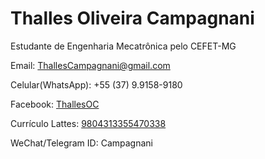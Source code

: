 #  Thalles Oliveira Campagnani

Estudante de Engenharia Mecatrônica pelo CEFET-MG

Email: [ThallesCampagnani@gmail.com](mailto:ThallesCampagnani@gmail.com)

Celular(WhatsApp): +55 (37) 9.9158-9180

Facebook: [ThallesOC](https://Facebook.com/ThallesOC)

Currículo Lattes: [9804313355470338](https://Lattes.CNPq.br/9804313355470338)

WeChat/Telegram ID: Campagnani
